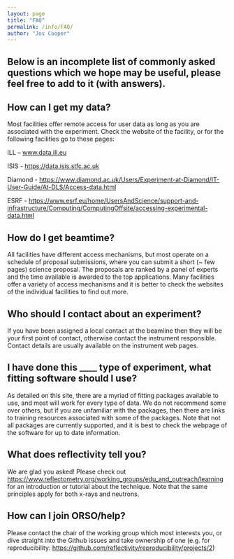 ```yaml
---
layout: page
title: "FAQ"
permalink: /info/FAQ/
author: "Jos Cooper"
---
```



## Below is an incomplete list of commonly asked questions which we hope may be useful, please feel free to add to it (with answers).



## How can I get my data?


Most facilities offer remote access for user data as long as you are associated with the experiment. Check the website of the facility, or for the following facilities go to these pages:

ILL – www.data.ill.eu

ISIS - https://data.isis.stfc.ac.uk

Diamond - https://www.diamond.ac.uk/Users/Experiment-at-Diamond/IT-User-Guide/At-DLS/Access-data.html

ESRF - https://www.esrf.eu/home/UsersAndScience/support-and-infrastructure/Computing/ComputingOffsite/accessing-experimental-data.html 



## How do I get beamtime?

All facilities have different access mechanisms, but most operate on a schedule of proposal submissions, where you can submit a short (~ few pages) science proposal. The proposals are ranked by a panel of experts and the time available is awarded to the top applications. Many facilities offer a variety of access mechanisms and it is better to check the websites of the individual facilities to find out more.



## Who should I contact about an experiment?

If you have been assigned a local contact at the beamline then they will be your first point of contact, otherwise contact the instrument responsible. Contact details are usually available on the instrument web pages.



## I have done this ____ type of experiment, what fitting software should I use?

As detailed on this site, there are a myriad of fitting packages available to use, and most will work for every type of data. We do not recommend some over others, but if you are unfamiliar with the packages, then there are links to training resources associated with some of the packages. Note that not all packages are currently supported, and it is best to check the webpage of the software for up to date information.



## What does reflectivity tell you?

We are glad you asked! Please check out https://www.reflectometry.org/working_groups/edu_and_outreach/learning for an introduction or tutorial about the technique. Note that the same principles apply for both x-rays and neutrons.



## How can I join ORSO/help?

Please contact the chair of the working group which most interests you, or dive straight into the Github issues and take ownership of one (e.g. for reproducibility: https://github.com/reflectivity/reproducibility/projects/2)




